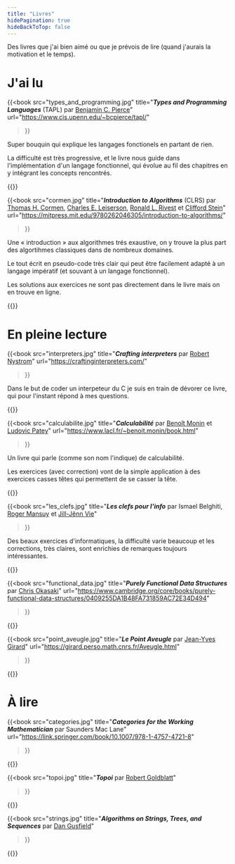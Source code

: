 ```yaml
---
title: "Livres"
hidePagination: true
hideBackToTop: false
---
```


Des livres que j'ai bien aimé ou que je prévois de lire (quand j'aurais la motivation et le temps).

# J'ai lu 

{{<book
  src="types_and_programming.jpg"
  title="***Types and Programming Languages*** (TAPL) par [Benjamin C. Pierce](https://www.cis.upenn.edu/~bcpierce/)"
  url="https://www.cis.upenn.edu/~bcpierce/tapl/"
>}}

Super bouquin qui explique les langages fonctionels en partant de rien.

La difficulté est très progressive, et le livre nous guide dans l'implémentation d'un langage fonctionnel, qui évolue au fil des chapitres en y intégrant les concepts rencontrés.


{{</book>}}


{{<book
  src="cormen.jpg"
  title="***Introduction to Algorithms*** (CLRS) par [Thomas H. Cormen](https://www.cs.dartmouth.edu/~thc/), [Charles E. Leiserson](https://people.csail.mit.edu/cel/), [Ronald L. Rivest](http://people.csail.mit.edu/rivest/) et [Clifford Stein](https://www.columbia.edu/~cs2035/)"
  url="https://mitpress.mit.edu/9780262046305/introduction-to-algorithms/"
>}}

Une « introduction » aux algorithmes trés exaustive, on y trouve la plus part des algortihmes classiques dans de nombreux domaines.

Le tout écrit en pseudo-code très clair qui peut être facilement adapté à un langage impératif (et souvant à un langage fonctionnel).

Les solutions aux exercices ne sont pas directement dans le livre mais on en trouve en ligne.

{{</book>}}

<!--
{{<book
  src="compile.png"
  title="***Langages de programmation et compilation*** par [Jean-Christophe Filliâtre](https://usr.lmf.cnrs.fr/~jcf/index.fr.html#)"
  url="https://usr.lmf.cnrs.fr/~jcf/ens/compil/poly.pdf"
>}}

Ce n'est pas un livre mais ce cours m'a permis de m'introduire au fonctionnement des compilateurs fonctionel ou impératifs.

Pour cela il introduit et explique de manière limpide l'analyse lexicale, l'analyse syntaxique, le typage ainsi que d'autres concepts.

{{</book>}}
!-->

# En pleine lecture
{{<book
  src="interpreters.jpg"
  title="***Crafting interpreters*** par [Robert Nystrom](https://journal.stuffwithstuff.com/)"
  url="https://craftinginterpreters.com/"
>}}

Dans le but de coder un interpeteur du C je suis en train de dévorer ce livre, qui pour l'instant répond à mes questions.

{{</book>}}

{{<book
  src="calculabilite.jpg"
  title="***Calculabilité*** par [Benoît Monin](https://www.lacl.fr/~benoit.monin/) et [Ludovic Patey](https://ludovicpatey.com/)"
  url="https://www.lacl.fr/~benoit.monin/book.html"
>}}

Un livre qui parle (comme son nom l'indique) de calculabilité.

Les exercices (avec correction) vont de la simple application à des exercices casses têtes qui permettent de se casser la tête.

{{</book>}}


{{<book
  src="les_clefs.jpg"
  title="***Les clefs pour l'info*** par Ismael Belghiti, [Roger Mansuy](https://www.rogermansuy.fr/) et [Jill-Jênn Vie](https://jjv.ie/)"
>}}

Des beaux exercices d'informatiques, la difficulté varie beaucoup et les corrections, très claires, sont enrichies de remarques toujours intéressantes.

{{</book>}}


{{<book
  src="functional_data.jpg"
  title="***Purely Functional Data Structures*** par [Chris Okasaki](https://scholar.google.com/citations?user=kFuAy9wAAAAJ)"
  url="https://www.cambridge.org/core/books/purely-functional-data-structures/0409255DA1B48FA731859AC72E34D494"
>}}

{{</book>}}


{{<book
  src="point_aveugle.jpg"
  title="***Le Point Aveugle*** par [Jean-Yves Girard](https://girard.perso.math.cnrs.fr/Accueil.html)"
  url="https://girard.perso.math.cnrs.fr/Aveugle.html"
>}}

{{</book>}}


# À lire

{{<book
  src="categories.jpg"
  title="***Categories for the Working Mathematician*** par Saunders Mac Lane"
  url="https://link.springer.com/book/10.1007/978-1-4757-4721-8"
>}}

{{</book>}}

{{<book
  src="topoi.jpg"
  title="***Topoi*** par [Robert Goldblatt](https://homepages.ecs.vuw.ac.nz/~rob/)"
>}}

{{</book>}}

{{<book
  src="strings.jpg"
  title="***Algorithms on Strings, Trees, and Sequences*** par [Dan Gusfield](https://csiflabs.cs.ucdavis.edu/~gusfield/)"
>}}

{{</book>}}

